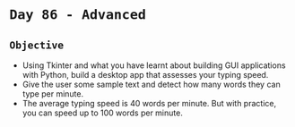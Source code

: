 # `Day 86 - Advanced`

## `Objective`
- Using Tkinter and what you have learnt about building GUI applications with Python, build a desktop app that assesses your typing speed. 
- Give the user some sample text and detect how many words they can type per minute.
- The average typing speed is 40 words per minute. But with practice, you can speed up to 100 words per minute.
